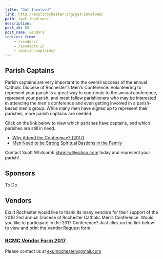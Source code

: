 ```yaml
---
title: "Get Involved"
link: http://exultrochester.org/get-involved/
path: /get-involved/
description:
post_id: 85
post_name: vendors
redirect_from:
    - /vendors/
    - /sponsors-2/
    - /parish-captains/
---
```


## Parish Captains

Parish captains are very important to the overall success of the annual Catholic Diocese of Rochester's Men's Conference. Volunteering to represent your parish is a great way to contribute to the annual conference, represent your parish, and meet fellow parishioners who may be interested in attending the men's conference and even getting involved in a parish-based men's group. While many men have signed up to represent their parishes, more parish captains are needed.

Click on the link below to view which parishes have captains, and which parishes are still in need.   

* [Why Attend the Conference? (2017)](/assets/2017-Exult-Invitation.pdf)
* [Men Need to be Strong Spiritual Bastions in the Family](http://www.ncregister.com/blog/philip-kosloski/men-need-to-be-strong-spiritual-bastions-in-the-family#ixzz4Co5Hhnv7)

Contact Scott Whitcomb <stwmrw@yahoo.com> today and represent your parish!

## Sponsors

To Do

## Vendors

Exult Rochester would like to thank its many vendors for their support of the 2016 2nd annual Diocese of Rochester Catholic Men’s Conference. Would you like to participate in the 2017 Conference? Just click on the link below to view and print the Vendor Request form.

### [RCMC Vendor Form 2017](https://drive.google.com/file/d/0B_OjkcqEGkvHQUx1NFhGRVVlNzg/view?usp=sharing)

Please contact us at exultrochester@gmail.com
